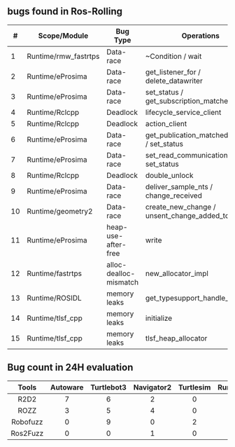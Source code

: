 ## bugs found in Ros-Rolling

| #  | Scope/Module         | Bug Type               | Operations                                         |
|----|----------------------|------------------------|----------------------------------------------------|
| 1  | Runtime/rmw_fastrtps | Data-race              | ~Condition / wait                                  |
| 2  | Runtime/eProsima     | Data-race              | get_listener_for / delete_datawriter               |
| 3  | Runtime/eProsima     | Data-race              | set_status / get_subscription_matched_status       |
| 4  | Runtime/Rclcpp       | Deadlock               | lifecycle_service_client                           |
| 5  | Runtime/Rclcpp       | Deadlock               | action_client                                      |
| 6  | Runtime/eProsima     | Data-race              | get_publication_matched_status / set_status        |
| 7  | Runtime/eProsima     | Data-race              | set_read_communication_status / set_status         |
| 8  | Runtime/Rclcpp       | Deadlock               | double_unlock                                      |
| 9  | Runtime/eProsima     | Data-race              |  deliver_sample_nts / change_received              |
| 10 | Runtime/geometry2    | Data-race              | create_new_change / unsent_change_added_to_history |
| 11 | Runtime/eProsima     |  heap-use-after-free   | write                                              |
| 12 | Runtime/fastrtps     | alloc-dealloc-mismatch | new_allocator_impl                                 |
| 13 | Runtime/ROSIDL       | memory leaks           | get_typesupport_handle_function                    |
| 14 | Runtime/tlsf_cpp     | memory leaks           | initialize                                         |
| 15 | Runtime/tlsf_cpp     | memory leaks           | tlsf_heap_allocator                                |


## Bug count in 24H evaluation
| **Tools** | **Autoware** | **Turtlebot3** | **Navigator2** | **Turtlesim** | **Runtime** | **Sum** |
|:---------:|:------------:|:--------------:|:--------------:|:-------------:|:-----------:|:-------:|
| R2D2      | 7            | 6              | 2              | 0             | 9           | 24      |
| ROZZ      | 3            | 5              | 4              | 0             | 2           | 12      |
| Robofuzz  | 0            | 9              | 0              | 2             | 5           | 16      |
| Ros2Fuzz  | 0            | 0              | 1              | 0             | 0           | 1       |
